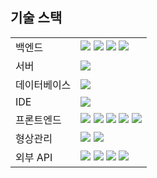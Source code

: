 ## 기술 스택
<table>
  <tr>
    <td>백엔드</td>
    <td>
      <img src="https://img.shields.io/badge/java-007396?style=for-the-badge&logo=java&logoColor=white">
      <img src="https://img.shields.io/badge/springboot-6DB33F?style=for-the-badge&logo=springboot&logoColor=white">
      <img src="https://img.shields.io/badge/gradle-02303A?style=for-the-badge&logo=gradle&logoColor=white">
      <img src="https://img.shields.io/badge/mybatis-DD0700?style=for-the-badge&logo=MyBatis&logoColor=white">
    </td>
  </tr>
  <tr>
    <td>서버</td>
    <td>
      <img src="https://img.shields.io/badge/apache tomcat-F8DC75?style=for-the-badge&logo=apachetomcat&logoColor=white">
    </td>
  </tr>
  <tr>
    <td>데이터베이스</td>
    <td>
      <img src="https://img.shields.io/badge/mysql-4479A1?style=for-the-badge&logo=mysql&logoColor=white">
    </td>
  </tr>
  <tr>
    <td>IDE</td>
    <td>
      <img src="https://img.shields.io/badge/intelliJ IDEA-000000?style=for-the-badge&logo=intelliJ IDEA&logoColor=white">
    </td>
  </tr>
  <tr>
    <td>프론트엔드</td>
    <td>
      <img src="https://img.shields.io/badge/html5-E34F26?style=for-the-badge&logo=html5&logoColor=white">
      <img src="https://img.shields.io/badge/css-1572B6?style=for-the-badge&logo=css3&logoColor=white">
      <img src="https://img.shields.io/badge/javascript-F7DF1E?style=for-the-badge&logo=javascript&logoColor=black">
      <img src="https://img.shields.io/badge/jquery-0769AD?style=for-the-badge&logo=jquery&logoColor=white">
      <img src="https://img.shields.io/badge/VS CODE-0078d7?style=for-the-badge&logo=VS CODE&logoColor=white">
    </td>
  </tr>
  <tr>
    <td>형상관리</td>
    <td><img src="https://img.shields.io/badge/git-F05032?style=for-the-badge&logo=git&logoColor=white">
        <img src="https://img.shields.io/badge/github-181717?style=for-the-badge&logo=github&logoColor=white">
    </td>
  </tr>
  <tr>
    <td>외부 API</td>
    <td>      
      <img src="https://img.shields.io/badge/bootstrap-7952B3?style=for-the-badge&logo=bootstrap&logoColor=white">
      <img src="https://img.shields.io/badge/summernote5-0287D0?style=for-the-badge&logo=summbernote5&logoColor=white">
      <img src="https://img.shields.io/badge/KAKAO Maps-FFCD00?style=for-the-badge&logo=KAKAO Maps&logoColor=white">
      <img src="https://img.shields.io/badge/KAKAO Pay-FFCD00?style=for-the-badge&logo=KAKAO Pay&logoColor=white">
    </td>
  </tr>
</table>
